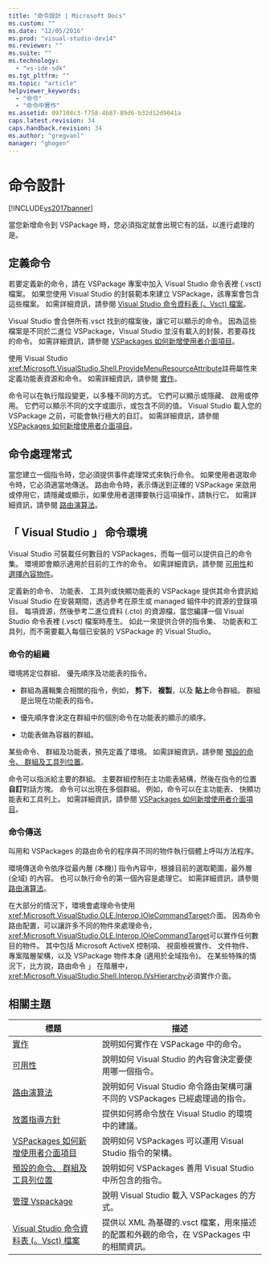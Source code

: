```yaml
---
title: "命令設計 | Microsoft Docs"
ms.custom: ""
ms.date: "12/05/2016"
ms.prod: "visual-studio-dev14"
ms.reviewer: ""
ms.suite: ""
ms.technology: 
  - "vs-ide-sdk"
ms.tgt_pltfrm: ""
ms.topic: "article"
helpviewer_keywords: 
  - "命令"
  - "命令中實作"
ms.assetid: 097108c3-f758-4b87-89d6-b32d12d9041a
caps.latest.revision: 34
caps.handback.revision: 34
ms.author: "gregvanl"
manager: "ghogen"
---
```

# 命令設計
[!INCLUDE[vs2017banner](../../code-quality/includes/vs2017banner.md)]

當您新增命令到 VSPackage 時，您必須指定就會出現它有的話，以進行處理的是。  
  
## 定義命令  
 若要定義新的命令，請在 VSPackage 專案中加入 Visual Studio 命令表裡 \(.vsct\) 檔案。  如果您使用 Visual Studio 的封裝範本來建立 VSPackage，該專案會包含這些檔案。  如需詳細資訊，請參閱 [Visual Studio 命令資料表 \(。Vsct\) 檔案](../../extensibility/internals/visual-studio-command-table-dot-vsct-files.md)。  
  
 Visual Studio 會合併所有.vsct 找到的檔案後，讓它可以顯示的命令。  因為這些檔案是不同於二進位 VSPackage，Visual Studio 並沒有載入的封裝，若要尋找的命令。  如需詳細資訊，請參閱 [VSPackages 如何新增使用者介面項目](../../extensibility/internals/how-vspackages-add-user-interface-elements.md)。  
  
 使用 Visual Studio <xref:Microsoft.VisualStudio.Shell.ProvideMenuResourceAttribute>註冊屬性來定義功能表資源和命令。  如需詳細資訊，請參閱 [實作](../../extensibility/internals/command-implementation.md)。  
  
 命令可以在執行階段變更，以多種不同的方式。  它們可以顯示或隱藏、 啟用或停用。  它們可以顯示不同的文字或圖示，或包含不同的值。  Visual Studio 載入您的 VSPackage 之前，可能會執行極大的自訂。  如需詳細資訊，請參閱 [VSPackages 如何新增使用者介面項目](../../extensibility/internals/how-vspackages-add-user-interface-elements.md)。  
  
## 命令處理常式  
 當您建立一個指令時，您必須提供事件處理常式來執行命令。  如果使用者選取命令時，它必須適當地傳送。  路由命令時，表示傳送到正確的 VSPackage 来啟用或停用它，請隱藏或顯示，如果使用者選擇要執行這項操作，請執行它。  如需詳細資訊，請參閱 [路由演算法](../../extensibility/internals/command-routing-algorithm.md)。  
  
## 「 Visual Studio 」 命令環境  
 Visual Studio 可裝載任何數目的 VSPackages，而每一個可以提供自己的命令集。  環境即會顯示適用於目前的工作的命令。  如需詳細資訊，請參閱 [可用性](../../extensibility/internals/command-availability.md)和 [選擇內容物件](../../extensibility/internals/selection-context-objects.md)。  
  
 定義新的命令、 功能表、 工具列或快顯功能表的 VSPackage 提供其命令資訊給 Visual Studio 在安裝期間，透過參考在原生或 managed 組件中的資源的登錄項目。  每項資源，然後參考二進位資料 \(.cto\) 的資源檔，當您編譯一個 Visual Studio 命令表裡 \(.vsct\) 檔案時產生。  如此一來提供合併的指令集、 功能表和工具列，而不需要載入每個已安裝的 VSPackage 的 Visual Studio。  
  
### 命令的組織  
 環境將定位群組、 優先順序及功能表的指令。  
  
-   群組為邏輯集合相關的指令，例如， **剪下**， **複製**，以及 **貼上**命令群組。  群組是出現在功能表的指令。  
  
-   優先順序會決定在群組中的個別命令在功能表的顯示的順序。  
  
-   功能表做為容器的群組。  
  
 某些命令、 群組及功能表，預先定義了環境。  如需詳細資訊，請參閱 [預設的命令、 群組及工具列位置](../../extensibility/internals/default-command-group-and-toolbar-placement.md)。  
  
 命令可以指派給主要的群組。  主要群組控制在主功能表結構，然後在指令的位置**自訂**對話方塊。  命令可以出現在多個群組。 例如，命令可以在主功能表、 快顯功能表和工具列上。  如需詳細資訊，請參閱 [VSPackages 如何新增使用者介面項目](../../extensibility/internals/how-vspackages-add-user-interface-elements.md)。  
  
### 命令傳送  
 叫用和 VSPackages 的路由命令的程序與不同的物件執行個體上呼叫方法程序。  
  
 環境傳送命令依序從最內層 \(本機\)\] 指令內容中，根據目前的選取範圍，最外層 \(全域\) 的內容。  也可以執行命令的第一個內容是處理它。  如需詳細資訊，請參閱 [路由演算法](../../extensibility/internals/command-routing-algorithm.md)。  
  
 在大部分的情況下，環境會處理命令使用<xref:Microsoft.VisualStudio.OLE.Interop.IOleCommandTarget>介面。  因為命令路由配置，可以讓許多不同的物件來處理命令， <xref:Microsoft.VisualStudio.OLE.Interop.IOleCommandTarget>可以實作任何數目的物件。 其中包括 Microsoft ActiveX 控制項、 視窗檢視實作、 文件物件、 專案階層架構，以及 VSPackage 物件本身 \(適用於全域指令\)。  在某些特殊的情況下，比方說，路由命令 」 在階層中， <xref:Microsoft.VisualStudio.Shell.Interop.IVsHierarchy>必須實作介面。  
  
## 相關主題  
  
|標題|描述|  
|--------|--------|  
|[實作](../../extensibility/internals/command-implementation.md)|說明如何實作在 VSPackage 中的命令。|  
|[可用性](../../extensibility/internals/command-availability.md)|說明如何 Visual Studio 的內容會決定要使用哪一個指令。|  
|[路由演算法](../../extensibility/internals/command-routing-algorithm.md)|說明如何 Visual Studio 命令路由架構可讓不同的 VSPackages 已經處理過的指令。|  
|[放置指導方針](../../extensibility/internals/command-placement-guidelines.md)|提供如何將命令放在 Visual Studio 的環境中的建議。|  
|[VSPackages 如何新增使用者介面項目](../../extensibility/internals/how-vspackages-add-user-interface-elements.md)|說明如何 VSPackages 可以運用 Visual Studio 指令的架構。|  
|[預設的命令、 群組及工具列位置](../../extensibility/internals/default-command-group-and-toolbar-placement.md)|說明如何 VSPackages 善用 Visual Studio 中所包含的指令。|  
|[管理 Vspackage](../../extensibility/managing-vspackages.md)|說明 Visual Studio 載入 VSPackages 的方式。|  
|[Visual Studio 命令資料表 \(。Vsct\) 檔案](../../extensibility/internals/visual-studio-command-table-dot-vsct-files.md)|提供以 XML 為基礎的.vsct 檔案，用來描述的配置和外觀的命令，在 VSPackages 中的相關資訊。|
